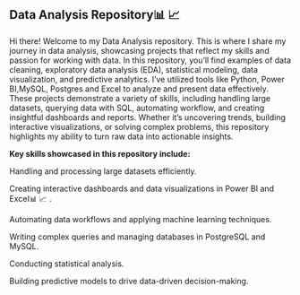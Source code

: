 
## Data Analysis Repository📊 📈

Hi there! Welcome to my Data Analysis repository. This is where I share my journey in data analysis, showcasing projects that reflect my skills and passion for working with data. In this repository, you’ll find examples of data cleaning, exploratory data analysis (EDA), statistical modeling, data visualization, and predictive analytics. I’ve utilized tools like Python, Power BI,MySQL, Postgres and Excel to analyze and present data effectively. These projects demonstrate a variety of skills, including handling large datasets, querying data with SQL, automating workflow, and creating insightful dashboards and reports. Whether it’s uncovering trends, building interactive visualizations, or solving complex problems, this repository highlights my ability to turn raw data into actionable insights.

**Key skills showcased in this repository include:**

Handling and processing large datasets efficiently.

Creating interactive dashboards and data visualizations in Power BI and Excel📊 📈 .

Automating data workflows and applying machine learning techniques.

Writing complex queries and managing databases in PostgreSQL and MySQL.

Conducting statistical analysis.

Building predictive models to drive data-driven decision-making.
